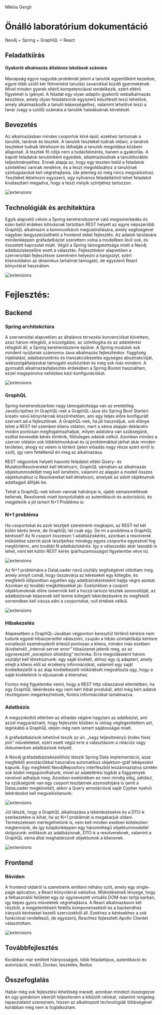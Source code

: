 Miklós Gergő 
# Önálló laboratórium dokumentáció

Neo4j + Spring + GraphQL + React

## Feladatkiírás
#### Gyakorló alkalmazás általános iskolások számára
Manapság egyre nagyobb problémát jelent a tanulók egyenlőként kezelése, egyre több szülő kér felmentést tanulási zavarokkal küzdő gyermekének. Mivel minden gyerek eltérő kompetenciával rendelkezik, ezért eltérő figyelmet is igényel.
A feladat egy olyan adaptív gyakorló webalkalmazás készítése, amely olyan feladatsorok egyszerű készítését teszi lehetővé, amely alkalmazkodik a tanuló képességeihez, valamint lehetővé teszi a tanár (vagy a szülő) számára a tanulók haladásának követését. 


## Bevezetés
Az alkalmazásban minden csoportok köré épül, ezekhez tartoznak a tanulók, tanárok és tesztek. A tanulók teszteket tudnak oldani, a tanárok teszteket tudnak létrehozni és láthatják a tanulók megoldása közbeni állapotait.
A tesztek fő célja nem a tudásfelmérés, hanem a gyakorlás. A kapott feladatok tanulónként egyediek, alkalmazkodnak a tanulókorábbi teljesítményeihez. Ennek alapja az, hogy egy teszten belül a feladatok szintekhez vannak rendelve, és a teszt megoldásához a tanulónak szintugrásokat kell végrehajtania. (de jelenleg ez még nincs megvalósítva).
Teszteket létrehozni egyszerű, egy nyilvános feladattárból lehet feladatot kiválasztani megadva, hogy a teszt melyik szintjéhez tartozzon.

![extensions](imgs/Dia2.PNG)

## Technológiák és architektúra
Egyik alapvető célom a Spring keretrendszerrel való megismerkedés és ezen belül érdekes kihívásnak tartottam REST helyett az egyre népszerűbb GraphQL alkalmazni a kommunikáció megvalósítására, amely segítségével nagyban leegyszerűsíthető a frontend oldali fejlesztés. Az adatok tárolására mindenképpen gráfadatbázist szerettem volna a modellben lévő sok, és összetett kapcsolat miatt. Végül a Spring támogatottsága miatt a Neo4j adatbáziskezelőre esett a választás. Fejlesztéskor alapvetően a szerveroldali fejlesztésre szeretném helyezni a hangsúlyt, ezért kliensoldalon az dinamikus tartalmat támogató, de egyszerű React könyvtárat használom.  

![extensions](imgs/Dia3.PNG)

# Fejlesztés:
## Backend

### Spring architekctúra
A szerveroldal alapvetően az általános tervezési konvenciókat követtem, azaz három rétegből, a kiszolgálási, az üzletilogika és az adatelérési rétegből áll, a Spring keretrendszerre épülve. A Spring modulok sok mindent nyújtanak számomra Java alkalmazás fejlesztéskor: függőség injektálást, adatbáziselérés és tranzakciókezelés egységes absztrakcióját, webszolgáltatásokat támogató eszközöket és még sok más mindent.
A gyorsabb alkalmazásfejlesztés érdekében a Spring Bootot használtam, ezzel megspórolva nehézkes kézi konfigurációkat.

![extensions](imgs/Dia4.PNG)

### GraphQL 
Spring keretrendszerben nagy támogatottsága van az eredetileg JavaScripthez írt GraphQL-nek a GraphQL-Java (és Spring Boot Starter) kreatív nevű könyvtárnak köszönhetően, ami egy teljes előre konfigurált szervert ad a fejlesztőnek. A GraphQL-nek, ha jól használjuk, sok előnye lehet a REST-tel szemben kliens oldalon, mert a séma alapján deklaratív módon pontosan megfogalmazhatjuk, milyen adatokra van szükségünk, ezáltal kevesebb kérés történik, fölösleges adatok nélkül. Azonban mindez a szerver oldalon sok többletmunkával és új problémákkal járhat akár minden területen, ahogy ez velem is történt (jelen előadás nagy része ezért erről is szól), így nem feltétlenül éri meg az alkalmazása.

REST végpontok helyett hasonló feladatot ellátó Query- és MutationResolvereket kell létrehozni, GraphQL sémában az alkalmazás objektummodelljét meg kell ismételni, valamint ez alapján a modell összes objektumához is Resolvereket kell létrehozni, amelyek az adott objektumok adattagjait állítják be.

Tehát a GraphQL-nek bőven vannak hátrányai is, újabb sémaismétlések kellenek, Resolverek miatt bonyolultabb az autentikáció és autorizáció, és megjelenik a jól ismert N+1 Probléma is:

### N+1 probléma
Ha csoportokat és azok tesztjeit szeretnénk megkapni, az REST-tel két külön kérés lenne, de GraphQL-lel csak egy. De mi a probléma a GraphQL kéréssel? Az N csoport összesen 1 adatbáziskérés, azonban a resolverek működése szerint azok tesztjeihez mindegy egyes csoportra egyesével fog megtörténni, ami további N adatbáziskérés. Így a válaszadás akár lassabb is lehet, mint két külön REST kérés (párhuzamosságot figyelembe véve is).

![extensions](imgs/Dia7.PNG)

Az N+1 problémára a DataLoader nevű osztály segítségével oldottam meg, amely annyit csinál, hogy összevárja az kéréseket egy kötegbe, és megfelelő időpontban egyetlen egy adatbáziskérésként hajtja végre azokat. Azonban ez további megkötésekkel jár. Esetünkben a csoport objektumoknak előre ismerniük kell a hozzá tartozó tesztek azonosítóját, az  adatbázisnak képesnek kell lennie kötegelt lekérdezésekre és megfelelő sorrendben kell vissza adni a csoportokat, null értékek nélkül.

![extensions](imgs/Dia8.PNG)

### Hibakezelés
Alapesetben a GraphQL-Javában végponton keresztül történő kérésre nem tudunk egyedi hibaüzenettel válaszolni, csupán a hibás szintaktikájú kérésre vonatkozó eseményekről értesül pontosan a kliens, minden más esetben (kivételnél) „Internal server error” hibaüzenet jelenik meg, ez az úgynevezett „exception shielding” technika. Erre megoldásként három osztályt kell létrehoznunk: egy saját kivételt, ahhoz egy új adaptert, amely elrejti a kliens elől az érzékeny információkat, valamint egy saját kivételkezelőt is az alap kivételkezelő működését megváltozta úgy, hogy a saját kivételeink is eljussanak a klienshez.

Fontos még figyelembe venni, hogy a REST http válaszaival ellentétben, ha egy GraphQL lekérdezés egy nem kért hibát produkál, attól még kért adatok részlegesen megérkezhetnek, fontos információkat tartalmazva.

### Adatbázis 
A megszokottól eltérően az előadás végére hagytam az adatbázist, ami azzal magyarázható, hogy fejlesztés közben is utólag véglegesítettem azt, leginkább a GraphQL elején még nem ismert sajátosságai miatt.

A gráfadatbázisok lehetővé teszik az ún. „nagy teljesítményű (index free) join” műveleteket, ezért esett végül erre a választásom a relációs vagy dokumentum adatbázisok helyett.

A Neo4j gráfadatbáziskezelőhöz létezik Spring Data implementáció, azaz megfelelő annotációkkal használva automatikus objektum-gráf leképezést kapunk. Egy megfelelő Neo4jRepository interfészből leszármaztatva szintén sok kódot megspórolhatunk, mivel az adatelérési logikát a függvények neveivel adhatjuk meg. Azonban esetünkben ez nem mindig elég, például, ha szükségünk van egy csoport tesztjeinek azonosítójára is (amit a DataLoader megkövetel), akkor a Query annotációval saját Cypher nyelvű lekérdezést kell megvalósítanunk:

![extensions](imgs/Dia9.PNG)

Jól látszik, hogy a GraphQL alkalmazása a lekérdezésekre és a DTO-k szerkezetére is kihat, ha az N+1 problémát is megakarjuk oldani. Természetesen mérlegelhetünk is, nem kell minden esetben kötelezően megtennünk, de így tulajdonképpen egy háromrétegű objektummodellel dolgozunk: entitások az adatbázisnak, DTO-k a resolvereknek, valamint a GraphQL séma által meghatározott objektumok a kliensnek.

![extensions](imgs/Dia10.PNG)

## Frontend

### Röviden
A frontend oldalról is szeretnénk említeni néhány szót, amely egy single-page aplication, a React könyvtárral valósítva. Működésének lényege, hogy a felhasználói felületet egy az úgynevezett virtuális DOM-ban tartja karban, így képes gyors műveletek végrehajtásra. A React alkalmazásom két részből, a megjelenítésért felelős komponensekből és a backendhez irányuló kéréseket kezelő szervízekből áll. Ezekhez a kérésekhez a sok funkcióval rendelkező, de egyszerű, Reacthez fejlesztett Apollo Clientet választottam.

![extensions](imgs/Dia11.PNG)

## Továbbfejlesztés
Korábban már említett hiányosságok, több feladattípus, autentikáció és autorizáció, mobil, Docker, tesztelés, Redux

## Összefoglalás

Habár még sok fejlesztési lehetőség maradt, azonban mindezt összegezve én úgy gondolom sikerült teljesítenem a kitűzött célokat, valamint rengeteg tapasztalatot szereznem, hiszen az alkalmazott technológiák többségével korábban még nem is foglalkoztam.
